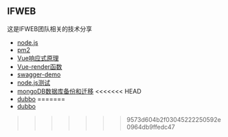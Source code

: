 ##   IFWEB
这是IFWEB团队相关的技术分享

- [node.js](https://github.com/IFWEB/Share/tree/master/node.js)
- [pm2](https://github.com/IFWEB/Share/tree/master/pm2)
- [Vue响应式原理](https://github.com/IFWEB/Share/tree/master/vue-reactivity)
- [Vue-render函数](https://github.com/IFWEB/Share/tree/master/vue-render-function)
- [swagger-demo](https://github.com/IFWEB/Share/tree/master/swagger-demo)
- [node.js测试](https://github.com/IFWEB/Share/tree/master/node-test-demo)
- [mongoDB数据库备份和迁移](https://github.com/IFWEB/Share/tree/master/mogodb/sharding)
<<<<<<< HEAD
- [dubbo](https://github.com/IFWEB/Share/tree/master/dubbo)
=======
- [dubbo](https://github.com/IFWEB/Share/tree/master/dubbo)
>>>>>>> 9573d604b2f03045222250592e0964db9ffedc47
